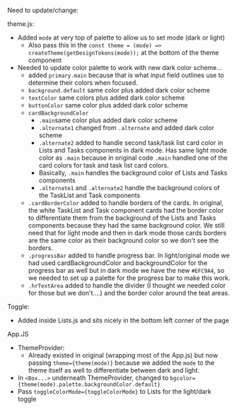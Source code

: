 Need to update/change:

theme.js:
* Added `mode` at very top of palette to allow us to set mode (dark or light)
  * Also pass this in the `const theme = (mode) => createTheme(getDesignTokens(mode));` at the bottom of the theme component
* Needed to update color palette to work with new dark color scheme... 
  * added `primary.main` because that is what input field outlines use to determine their colors when focused.
  * `background.default` same color plus added dark color scheme
  * `textColor` same colors plus added dark color scheme
  * `buttonColor` same color plus added dark color scheme
  * `cardBackgroundColor` 
    * `.main`same color plus added dark color scheme
    * `.alternate1` changed from `.alternate` and added dark color scheme
    * `.alternate2` added to handle second task/task list card color in Lists and Tasks components in dark mode.  Has same light mode color as `.main` because in original code `.main` handled one of the card colors for task and task list card colors.
    * Basically, `.main` handles the background color of Lists and Tasks components
    * `.alternate1` and `.alternate2` handle the background colors of the TaskList and Task components
  * `.cardBorderColor` added to handle borders of the cards.  In original, the white TaskList and Task component cards had the border color to differentiate them from the background of the Lists and Tasks components because they had the same background color. We still need that for light mode and then in dark mode those cards borders are the same color as their background color so we don't see the borders.
  * `.progressBar` added to handle progress bar. In light/original mode we had used cardBackgroundColor and backgroundColor for the progress bar as well but in dark mode we have the new `#EFC9A4`, so we needed to set up a palette for the progress bar to make this work.
  * `.hrTextArea` added to handle the divider (I thought we needed color for those but we don't....) and the border color around the teat areas.

Toggle:

* Added inside Lists.js and sits nicely in the bottom left corner of the page

App.JS

* ThemeProvider: 
  * Already existed in original (wrapping most of the App.js) but now passing `theme={theme(mode)}` because we added the `mode` to the theme itself as well to differentiate between dark and light.
* In `<Box...>` underneath ThemeProvider, changed to `bgcolor={theme(mode).palette.backgroundColor.default}`
* Pass `toggleColorMode={toggleColorMode}` to Lists for the light/dark toggle

